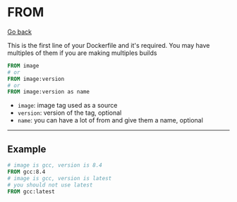# FROM

[Go back](..#most-used-instructions)

This is the first line of your Dockerfile and it's required. You may
have multiples of them if you are making multiples
builds

```dockerfile
FROM image
# or
FROM image:version
# or
FROM image:version as name
```

* ``image``: image tag used as a source
* ``version``: version of the tag, optional
* ``name``: you can have a lot of from and give
them a name, optional

<hr class="sl">
  
## Example

```dockerfile
# image is gcc, version is 8.4
FROM gcc:8.4
# image is gcc, version is latest
# you should not use latest
FROM gcc:latest
```